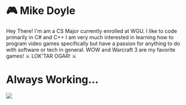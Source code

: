 #  🎮 Mike Doyle

Hey There! I'm am a CS Major currently enrolled at WGU. I like to code primarily in C# and C++
I am very much interested in learning how to program video games specifically but have a passion for 
anything to do with software or tech in general. WOW and Warcraft 3 are my favorite games! ⚔️ LOK'TAR OGAR! ⚔️

# Always Working... 
![]([https://github.com/Your_Repository_Name/Your_GIF_Name.gif](https://github.com/mike-doyle/mike-doyle/blob/main/peon-work-work.gif))

